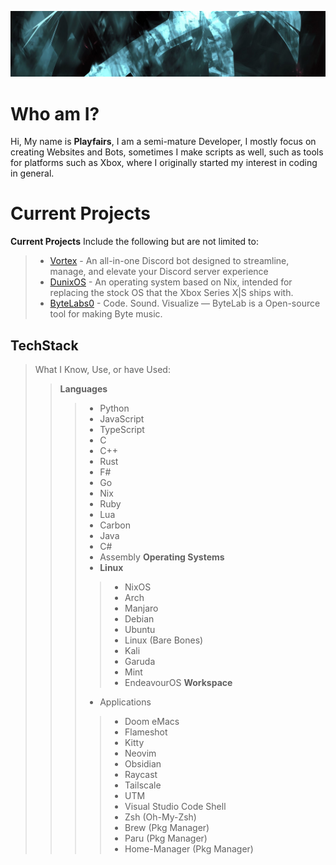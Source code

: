 ![banner](banner.jpg)

# Who am I?

Hi, My name is **Playfairs**, I am a semi-mature Developer, I mostly focus on creating Websites and Bots, sometimes I make scripts as well, such as tools for platforms such as Xbox, where I 
originally started my interest in coding in general.

# Current Projects

**Current Projects** Include the following but are not limited to:
> - [Vortex](https://github.com/vortex-AIO) - An all-in-one Discord bot designed to streamline, manage, and elevate your Discord server experience
> - [DunixOS](https://github.com/DunixOS) - An operating system based on Nix, intended for replacing the stock OS that the Xbox Series X|S ships with.
> - [ByteLabs0](https://github.com/ByteLabs-Studio) - Code. Sound. Visualize — ByteLab is a Open-source tool for making Byte music.

## TechStack

> What I Know, Use, or have Used:
>> **Languages**
>>> - Python
>>> - JavaScript
>>> - TypeScript
>>> - C
>>> - C++
>>> - Rust
>>> - F#
>>> - Go
>>> - Nix
>>> - Ruby
>>> - Lua
>>> - Carbon
>>> - Java
>>> - C#
>>> - Assembly
>> **Operating Systems**
>>> - **Linux**
>>>> - NixOS
>>>> - Arch
>>>> - Manjaro
>>>> - Debian
>>>> - Ubuntu
>>>> - Linux (Bare Bones)
>>>> - Kali
>>>> - Garuda
>>>> - Mint
>>>> - EndeavourOS
>> **Workspace**
>>> - Applications
>>>> - Doom eMacs
>>>> - Flameshot
>>>> - Kitty
>>>> - Neovim
>>>> - Obsidian
>>>> - Raycast
>>>> - Tailscale
>>>> - UTM
>>>> - Visual Studio Code
>>> Shell
>>>> - Zsh (Oh-My-Zsh)
>>>> - Brew (Pkg Manager)
>>>> - Paru (Pkg Manager)
>>>> - Home-Manager (Pkg Manager)
